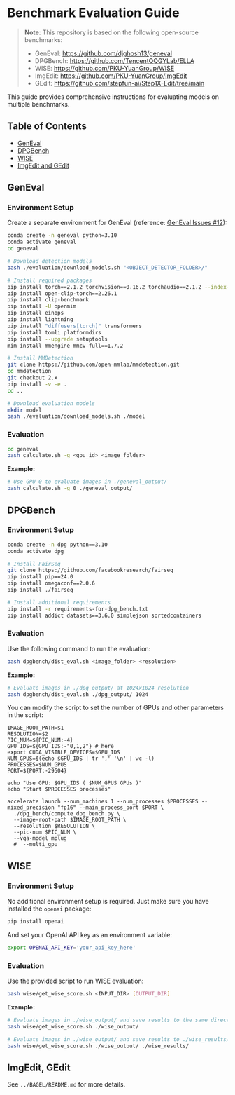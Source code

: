 # Benchmark Evaluation Guide

> **Note**: This repository is based on the following open-source benchmarks:
> - GenEval: https://github.com/djghosh13/geneval
> - DPGBench: https://github.com/TencentQQGYLab/ELLA
> - WISE: https://github.com/PKU-YuanGroup/WISE
> - ImgEdit: https://github.com/PKU-YuanGroup/ImgEdit
> - GEdit: https://github.com/stepfun-ai/Step1X-Edit/tree/main

This guide provides comprehensive instructions for evaluating models on multiple benchmarks.

## Table of Contents

- [GenEval](#geneval)
- [DPGBench](#dpgbench)
- [WISE](#wise)
- [ImgEdit and GEdit](#imgedit-gedit)

## GenEval

### Environment Setup

Create a separate environment for GenEval (reference: [GenEval Issues #12](https://github.com/djghosh13/geneval/issues/12)):

```bash
conda create -n geneval python=3.10
conda activate geneval
cd geneval

# Download detection models
bash ./evaluation/download_models.sh "<OBJECT_DETECTOR_FOLDER>/"

# Install required packages
pip install torch==2.1.2 torchvision==0.16.2 torchaudio==2.1.2 --index-url https://download.pytorch.org/whl/cu121
pip install open-clip-torch==2.26.1
pip install clip-benchmark
pip install -U openmim
pip install einops
pip install lightning
pip install "diffusers[torch]" transformers
pip install tomli platformdirs
pip install --upgrade setuptools 
mim install mmengine mmcv-full==1.7.2

# Install MMDetection
git clone https://github.com/open-mmlab/mmdetection.git
cd mmdetection
git checkout 2.x
pip install -v -e .
cd ..

# Download evaluation models
mkdir model
bash ./evaluation/download_models.sh ./model
```

### Evaluation

```bash
cd geneval
bash calculate.sh -g <gpu_id> <image_folder>
```

**Example:**
```bash
# Use GPU 0 to evaluate images in ./geneval_output/
bash calculate.sh -g 0 ./geneval_output/
```

## DPGBench

### Environment Setup

```bash
conda create -n dpg python==3.10
conda activate dpg

# Install FairSeq
git clone https://github.com/facebookresearch/fairseq
pip install pip==24.0 
pip install omegaconf==2.0.6
pip install ./fairseq  

# Install additional requirements
pip install -r requirements-for-dpg_bench.txt
pip install addict datasets==3.6.0 simplejson sortedcontainers
```

### Evaluation

Use the following command to run the evaluation:

```bash
bash dpgbench/dist_eval.sh <image_folder> <resolution>
```

**Example:**
```bash
# Evaluate images in ./dpg_output/ at 1024x1024 resolution
bash dpgbench/dist_eval.sh ./dpg_output/ 1024
```

You can modify the script to set the number of GPUs and other parameters in the script:

```
IMAGE_ROOT_PATH=$1
RESOLUTION=$2
PIC_NUM=${PIC_NUM:-4}
GPU_IDS=${GPU_IDS:-"0,1,2"} # here
export CUDA_VISIBLE_DEVICES=$GPU_IDS
NUM_GPUS=$(echo $GPU_IDS | tr ',' '\n' | wc -l)
PROCESSES=$NUM_GPUS
PORT=${PORT:-29504}

echo "Use GPU: $GPU_IDS ( $NUM_GPUS GPUs )"
echo "Start $PROCESSES processes"

accelerate launch --num_machines 1 --num_processes $PROCESSES --mixed_precision "fp16" --main_process_port $PORT \
  ./dpg_bench/compute_dpg_bench.py \
  --image-root-path $IMAGE_ROOT_PATH \
  --resolution $RESOLUTION \
  --pic-num $PIC_NUM \
  --vqa-model mplug
  #  --multi_gpu
```

## WISE

### Environment Setup

No additional environment setup is required. Just make sure you have installed the `openai` package:

```bash
pip install openai
```

And set your OpenAI API key as an environment variable:

```bash
export OPENAI_API_KEY='your_api_key_here'
```

### Evaluation

Use the provided script to run WISE evaluation:

```bash
bash wise/get_wise_score.sh <INPUT_DIR> [OUTPUT_DIR]
```

**Example:**
```bash
# Evaluate images in ./wise_output/ and save results to the same directory
bash wise/get_wise_score.sh ./wise_output/

# Evaluate images in ./wise_output/ and save results to ./wise_results/
bash wise/get_wise_score.sh ./wise_output/ ./wise_results/
```

## ImgEdit, GEdit

See `../BAGEL/README.md` for more details.
